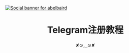 [![Social banner for
abelbaird](https://github.com/abelbaird/medium/blob/main/header-banner--optimized.svg)](https://github.com/abelbaird/abelbaird)
<h1 align='center'>Telegram注册教程</h1>
<p align='center'>
✘⊙﹏⊙✘
</p>
